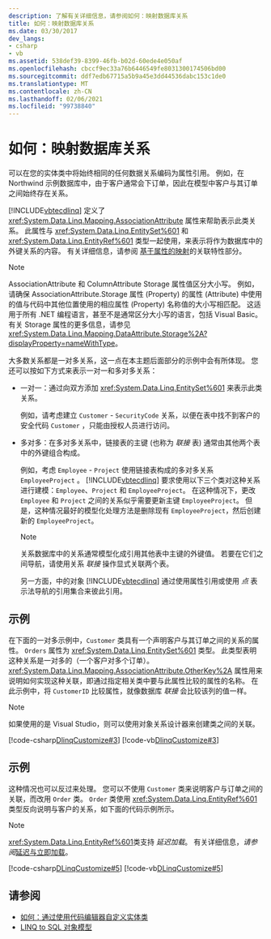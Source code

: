 ```yaml
---
description: 了解有关详细信息，请参阅如何：映射数据库关系
title: 如何：映射数据库关系
ms.date: 03/30/2017
dev_langs:
- csharp
- vb
ms.assetid: 538def39-8399-46fb-b02d-60ede4e050af
ms.openlocfilehash: cbccf9ec33a76b6446549fe8031300174506bd00
ms.sourcegitcommit: ddf7edb67715a5b9a45e3dd44536dabc153c1de0
ms.translationtype: MT
ms.contentlocale: zh-CN
ms.lasthandoff: 02/06/2021
ms.locfileid: "99738840"
---
```

# <a name="how-to-map-database-relationships"></a>如何：映射数据库关系

可以在您的实体类中将始终相同的任何数据关系编码为属性引用。 例如，在 Northwind 示例数据库中，由于客户通常会下订单，因此在模型中客户与其订单之间始终存在关系。  
  
 [!INCLUDE[vbtecdlinq](../../../../../../includes/vbtecdlinq-md.md)] 定义了 <xref:System.Data.Linq.Mapping.AssociationAttribute> 属性来帮助表示此类关系。 此属性与 <xref:System.Data.Linq.EntitySet%601> 和 <xref:System.Data.Linq.EntityRef%601> 类型一起使用，来表示将作为数据库中的外键关系的内容。 有关详细信息，请参阅 [基于属性的映射](attribute-based-mapping.md)的关联特性部分。  
  
> [!NOTE]
> AssociationAttribute 和 ColumnAttribute Storage 属性值区分大小写。 例如，请确保 AssociationAttribute.Storage 属性 (Property) 的属性 (Attribute) 中使用的值与代码中其他位置使用的相应属性 (Property) 名称值的大小写相匹配。 这适用于所有 .NET 编程语言，甚至不是通常区分大小写的语言，包括 Visual Basic。 有关 Storage 属性的更多信息，请参见 <xref:System.Data.Linq.Mapping.DataAttribute.Storage%2A?displayProperty=nameWithType>。  
  
 大多数关系都是一对多关系，这一点在本主题后面部分的示例中会有所体现。 您还可以按如下方式来表示一对一和多对多关系：  
  
- 一对一：通过向双方添加 <xref:System.Data.Linq.EntitySet%601> 来表示此类关系。  
  
     例如，请考虑建立 `Customer` - `SecurityCode` 关系，以便在表中找不到客户的安全代码 `Customer` ，只能由授权人员进行访问。  
  
- 多对多：在多对多关系中，链接表的主键 (也称为 *联接* 表) 通常由其他两个表中的外键组合构成。  
  
     例如，考虑 `Employee` - `Project` 使用链接表构成的多对多关系 `EmployeeProject` 。 [!INCLUDE[vbtecdlinq](../../../../../../includes/vbtecdlinq-md.md)] 要求使用以下三个类对这种关系进行建模：`Employee`、`Project` 和 `EmployeeProject`。 在这种情况下，更改 `Employee` 和 `Project` 之间的关系似乎需要更新主键 `EmployeeProject`。 但是，这种情况最好的模型化处理方法是删除现有 `EmployeeProject`，然后创建新的 `EmployeeProject`。  
  
    > [!NOTE]
    > 关系数据库中的关系通常模型化成引用其他表中主键的外键值。 若要在它们之间导航，请使用关系 *联接* 操作显式关联两个表。  
    >
    >  另一方面，中的对象 [!INCLUDE[vbtecdlinq](../../../../../../includes/vbtecdlinq-md.md)] 通过使用属性引用或使用 *点* 表示法导航的引用集合来彼此引用。  
  
## <a name="example"></a>示例  

 在下面的一对多示例中，`Customer` 类具有一个声明客户与其订单之间的关系的属性。  `Orders` 属性为 <xref:System.Data.Linq.EntitySet%601> 类型。 此类型表明这种关系是一对多的（一个客户对多个订单）。 <xref:System.Data.Linq.Mapping.AssociationAttribute.OtherKey%2A> 属性用来说明如何实现这种关联，即通过指定相关类中要与此属性比较的属性的名称。 在此示例中，将 `CustomerID` 比较属性，就像数据库 *联接* 会比较该列的值一样。  
  
> [!NOTE]
> 如果使用的是 Visual Studio，则可以使用对象关系设计器来创建类之间的关联。  
  
 [!code-csharp[DlinqCustomize#3](../../../../../../samples/snippets/csharp/VS_Snippets_Data/DLinqCustomize/cs/Program.cs#3)]
 [!code-vb[DlinqCustomize#3](../../../../../../samples/snippets/visualbasic/VS_Snippets_Data/DLinqCustomize/vb/Module1.vb#3)]  
  
## <a name="example"></a>示例  

 这种情况也可以反过来处理。 您可以不使用 `Customer` 类来说明客户与订单之间的关联，而改用 `Order` 类。 `Order` 类使用 <xref:System.Data.Linq.EntityRef%601> 类型反向说明与客户的关系，如下面的代码示例所示。  
  
> [!NOTE]
> <xref:System.Data.Linq.EntityRef%601>类支持 *延迟加载*。 有关详细信息，*请参阅*[延迟与立即加载](deferred-versus-immediate-loading.md)。  
  
 [!code-csharp[DLinqCustomize#5](../../../../../../samples/snippets/csharp/VS_Snippets_Data/DLinqCustomize/cs/Program.cs#5)]
 [!code-vb[DLinqCustomize#5](../../../../../../samples/snippets/visualbasic/VS_Snippets_Data/DLinqCustomize/vb/Module1.vb#5)]  
  
## <a name="see-also"></a>请参阅

- [如何：通过使用代码编辑器自定义实体类](how-to-customize-entity-classes-by-using-the-code-editor.md)
- [LINQ to SQL 对象模型](the-linq-to-sql-object-model.md)
